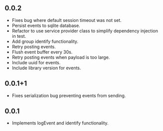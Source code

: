 ## 0.0.2

* Fixes bug where default session timeout was not set.
* Persist events to sqlite database.
* Refactor to use service provider class to simplify dependency injection in test.
* Add group identify functionality.
* Retry posting events.
* Flush event buffer every 30s.
* Retry posting events when payload is too large.
* Include uuid for events.
* Include library version for events.

## 0.0.1+1

* Fixes serialization bug preventing events from sending.

## 0.0.1

* Implements logEvent and identify functionality.
